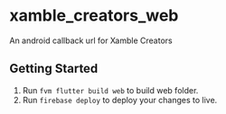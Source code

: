 # xamble_creators_web

An android callback url for Xamble Creators

## Getting Started



1. Run ```fvm flutter build web``` to build web folder.
2. Run ```firebase deploy``` to deploy your changes to live.
